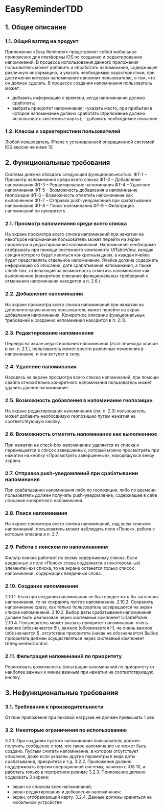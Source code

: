 # EasyReminderTDD
## 1. Общее описание
### 1.1. Общий взгляд на продукт
Приложение «Easy Reminder» представляет собой мобильное приложение для платформы iOS по созданию и редактированию напоминаний.
В процессе использования данного приложения пользователь может добавить и обработать напоминание, содержащее различную информацию, и указать необходимые характеристики, при достижении которых напоминание напомнит пользователю, о том, что он должен сделать.
В процессе создания напоминания пользователь может:
- добавить информацию о времени, когда напоминание должно сработать;
- выбрать приоритет напоминания;
-указать место, при прибытии в которое напоминание должно сработать
(приложение должно использовать системные карты); - добавить необходимое описание.
### 1.2. Классы и характеристики пользователей
Любой пользователь iPhone с установленной операционной системой iOS версии не ниже 10.
## 2. Функциональные требования
Система должна обладать следующей функциональностью:
ФТ-1 – Просмотр напоминания среди всего списка
ФТ-2 – Добавление напоминания
ФТ-3 – Редактирование напоминания
ФТ-4 – Удаление напоминания
ФТ-5 – Возможность добавления в напоминание геопозиции
ФТ-6 – Возможность отметить напоминание как выполненное
ФТ-7 – Отправка push-уведомлений при срабатывании напоминания
ФТ-8 – Поиск напоминания
ФТ-9 – Фильтрация напоминаний по приоритету
### 2.1. Просмотр напоминания среди всего списка
На экране просмотра всего списка напоминаний при нажатии на некоторое напоминание пользователь может перейти на экран просмотра и редактирования напоминаний. Напоминания необходимо отображать при помощи системного компонента UITableView, каждая секция которого будет являться конкретным днем, а каждая ячейка будет представлять отдельное напоминание. Ячейка должна содержать информацию об описании, дате срабатывания напоминания, а также check-box, отвечающий за возможность отметить напоминание как выполненное (конкретное описание функциональных требований к отмечанию напоминания находится в п. 2.6.)
### 2.2. Добавление напоминания
На экране просмотра всего списка напоминаний при нажатии на дополнительную кнопку пользователь может перейти на экран добавления напоминания. Конкретное описание функциональных требований к созданию напоминания находится в п. 2.10.
### 2.3. Редактирование напоминания
Перейдя на экран редактирования напоминания (этап перехода описан в см. п. 2.1.), пользователь может внести различные изменения в напоминание, и они вступят в силу.
### 2.4. Удаление напоминания
Находясь на экране просмотра всего списка напоминаний, при помощи свайпа относительно конкретного напоминания пользователь может удалить данное напоминание.
### 2.5. Возможность добавления в напоминание геопозиции
На экране редактирования напоминания (см. п. 2.3) пользователь может добавить необходимую геопозицию путем нажатия на соответствующую кнопку.
### 2.6. Возможность отметить напоминание как выполненное
При нажатии на check-box напоминание удаляется из списка и перемещается в список завершенных, который можно просмотреть при нажатии на кнопку «Просмотреть завершенные», находящуюся внизу экрана.
### 2.7. Отправка push-уведомлений при срабатывании напоминания
При срабатывании напоминания либо по геопозиции, либо по времени пользователь должен получать push-уведомление, содержащее в себе описание конкретного напоминания.
### 2.8. Поиск напоминания
На экране просмотра всего списка напоминаний, над всем списком напоминаний, пользователь может наблюдать поле «Поиск», работа с которым описана в п. 2.7.
### 2.9. Работа с поиском по напоминаниям
Фильтр поиска работает по всему содержимому списка. Если введенные в поле «Поиск» слова содержатся в некотором(-ых) элементе(-ах) списка, то на экране останется только список напоминаний, содержащих введенные слова.
### 2.10. Создание напоминания
2.10.1. Если при создании напоминания не был введен хотя бы заголовок напоминания, то не сохранять пустое напоминание.
2.10.2. Сохранять напоминание сразу, как только пользователь возвращается на экран списка напоминаний.
2.10.3. Выбор даты срабатывания напоминания должен быть реализован через системный компонент UIDatePicker.
2.10.4. Пользователь может указать приоритет напоминания: очень важное (обозначается !!!), важное (обозначается !!), не очень важное (обозначается !), отсутствие приоритета (никак не обозначается)
Выбор приоритета должен осуществляться через системный компонент UISegmentedControl.
### 2.11. Фильтрация напоминаний по приоритету
Реализовать возможность фильтрации напоминаний по приоритету от наиболее важных к менее важным при нажатии на соответствующую кнопку.
## 3. Нефункциональные требования
### 3.1. Требования к производительности
Отклик приложения при пиковой нагрузке не должен превышать 1 сек
### 3.2. Некоторые ограничения по использованию
3.2.1. При создании пустого напоминания пользователь должен получить сообщение о том, что такое напоминание не может быть создано. Пустым считать напоминание, в котором отсутствует описание, даже если указаны другие параметры в виде даты срабатывания, приоритета и т.д. 3.2.2. Приложение должно поддерживать версии операционной системы, начиная с iOS 10, и работать только в портретном режиме
3.2.3. Приложение должно содержать 3 экрана:
- экран со списком всех напоминаний;
- экран редактирования и добавления напоминания;
- экран, отображающий карту.
3.2.4. Данные должны храниться на мобильном устройстве
